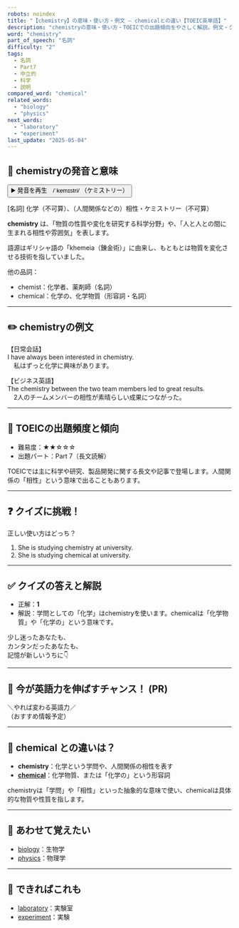 ```yaml
---
robots: noindex
title: "【chemistry】の意味・使い方・例文 ― chemicalとの違い【TOEIC英単語】"
description: "chemistryの意味・使い方・TOEICでの出題傾向をやさしく解説。例文・クイズ付きでchemicalとの違いもわかりやすく学べます。"
word: "chemistry"
part_of_speech: "名詞"
difficulty: "2"
tags:
  - 名詞
  - Part7
  - 中立的
  - 科学
  - 説明
compared_word: "chemical"
related_words:
  - "biology"
  - "physics"
next_words:
  - "laboratory"
  - "experiment"
last_update: "2025-05-04"
---
```


## 🔰 chemistryの発音と意味

<button class="play-audio" onclick="playTTS('chemistry')">
  <span class="play-audio-main">
    ▶️ 発音を再生　/ˈkemɪstri/
  </span>
  <span class="play-audio-sub">
    （ケミストリー）
  </span>
</button>

[名詞] 化学（不可算）、（人間関係などの）相性・ケミストリー（不可算）

**chemistry** は、「物質の性質や変化を研究する科学分野」や、「人と人との間に生まれる相性や雰囲気」を表します。

語源はギリシャ語の「khemeia（錬金術）」に由来し、もともとは物質を変化させる技術を指していました。

他の品詞：  
- chemist：化学者、薬剤師（名詞）
- chemical：化学の、化学物質（形容詞・名詞）

---

## ✏️ chemistryの例文

【日常会話】  
I have always been interested in chemistry.  
　私はずっと化学に興味があります。

【ビジネス英語】  
The chemistry between the two team members led to great results.  
　2人のチームメンバーの相性が素晴らしい成果につながった。

---

## 🎯 TOEICの出題頻度と傾向

- 難易度：★★☆☆☆
- 出題パート：Part 7（長文読解）

TOEICでは主に科学や研究、製品開発に関する長文や記事で登場します。人間関係の「相性」という意味で出ることもあります。

---

## ❓ クイズに挑戦！

正しい使い方はどっち？

1. She is studying chemistry at university.  
2. She is studying chemical at university.

---

## ✅ クイズの答えと解説

- 正解：**1**
- 解説：学問としての「化学」はchemistryを使います。chemicalは「化学物質」や「化学の」という意味です。

少し迷ったあなたも、  
カンタンだったあなたも、  
記憶が新しいうちに👇️

---

## 🚀 今が英語力を伸ばすチャンス！ (PR)

<div class="info-center">
＼やれば変わる英語力／<br>  
（おすすめ情報予定）
</div>

---

## 🤔  chemical との違いは？

- **chemistry**：化学という学問や、人間関係の相性を表す
- **[chemical](/word/chemical/)**：化学物質、または「化学の」という形容詞

chemistryは「学問」や「相性」といった抽象的な意味で使い、chemicalは具体的な物質や性質を指します。

---

## 🧩 あわせて覚えたい

- [biology](/word/biology/)：生物学
- [physics](/word/physics/)：物理学

---

## 📖 できればこれも

- [laboratory](/word/laboratory/)：実験室
- [experiment](/word/experiment/)：実験

<!-- cvid: aid45_bid28 -->

